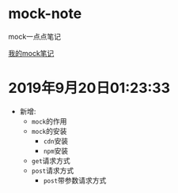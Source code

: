 # mock-note

mock一点点笔记

[我的mock笔记](https://github.com/StevenTang1994/mock-note/blob/master/note/mock-note.md)

# 2019年9月20日01:23:33

- 新增:
    - `mock`的作用
    - `mock`的安装
        - `cdn`安装
        - `npm`安装
    - `get`请求方式
    - `post`请求方式
        - `post`带参数请求方式
